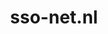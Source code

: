 ---
layout: post
title: "sso-net.nl"
internal_url: "/dutchgov/sso-net.nl.html"
subdomains_count: 2
all_subdomains_count: 8
urls_count: 2
ssl_rank: 0
http_rank: 75
url_link: /data/sso-net.nl/urls.txt
all_subdomains_link: /data/sso-net.nl/all_subdomains.txt
subdomains_link: /data/sso-net.nl/subdomains.txt
categories: dutchgov
---